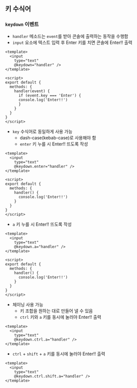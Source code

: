 ## 키 수식어

### `keydown` 이벤트

- `handler` 메소드는 `event`를 받아 콘솔에 출력하는 동작을 수행함
- `input` 요소에 텍스트 입력 후 Enter 키를 치면 콘솔에 Enter!! 출력

```vue
<template>
  <input
    type="text"
    @keydown="handler" />
</template>

<script>
export default {
  methods: {
    handler(event) {
      if (event.key === 'Enter') {
      console.log('Enter!!')
      }
    }
  }
}
</script>
```

- `key` 수식어로 동일하게 사용 가능
    - dash-case(kebab-case)로 사용해야 함
    - `enter` 키 누를 시 Enter!! 뜨도록 작성

```vue
<template>
  <input
    type="text"
    @keydown.enter="handler" />
</template>

<script>
export default {
  methods: {
    handler() {
      console.log('Enter!!')
    }
  }
}
</script>
```

- `a` 키 누를 시 Enter!! 뜨도록 작성

```vue
<template>
  <input
    type="text"
    @keydown.a="handler" />
</template>

<script>
export default {
  methods: {
    handler() {
      console.log('Enter!!')
    }
  }
}
</script>
```

- 체이닝 사용 가능
    - 키 조합을 원하는 대로 만들어 낼 수 있음
    - `ctrl` 키와 `a` 키를 동시에 눌러야 Enter!! 출력

```vue
<template>
  <input
    type="text"
    @keydown.ctrl.a="handler" />
</template>
```

- `ctrl` + `shift` + `a` 키를 동시에 눌러야 Enter!! 출력

```vue
<template>
  <input
    type="text"
    @keydown.ctrl.shift.a="handler" />
</template>
```